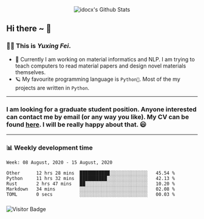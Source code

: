 <div align="center">
    <img align="center" src="https://github-readme-stats.vercel.app/api?username=idocx&show_icons=true&hide_border=true" alt="idocx's Github Stats"></img>
</div>

## Hi there ~ 👋
### 🧑🏻 This is *Yuxing Fei*. ‍

- 🚀 Currently I am working on material informatics and NLP. I am trying to teach computers to read material papers and design novel materials themselves.
- 🪐 My favourite programming language is `Python🐍`. Most of the my projects are written in `Python`.

---

### I am looking for a graduate student position. Anyone interested can contact me by email (or any way you like). My CV can be found [here](https://yuxingfei.com/src/resume.pdf). I will be really happy about that. 😃


---

### 📊 Weekly development time
<!--START_SECTION:waka-->
```text
Week: 08 August, 2020 - 15 August, 2020

Other      12 hrs 28 mins  ███████████░░░░░░░░░░░░░░   45.54 % 
Python     11 hrs 32 mins  ██████████░░░░░░░░░░░░░░░   42.13 % 
Rust       2 hrs 47 mins   ██░░░░░░░░░░░░░░░░░░░░░░░   10.20 % 
Markdown   34 mins         ░░░░░░░░░░░░░░░░░░░░░░░░░   02.08 % 
TOML       0 secs          ░░░░░░░░░░░░░░░░░░░░░░░░░   00.03 %
```
<!--END_SECTION:waka-->

### 

![Visitor Badge](https://visitor-badge.laobi.icu/badge?page_id=idocx.idocx)